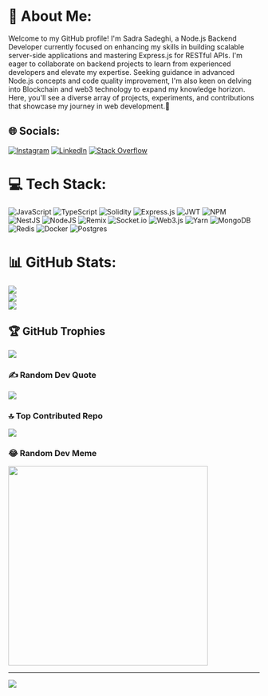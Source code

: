 # 💫 About Me:
Welcome to my GitHub profile! I'm Sadra Sadeghi, a Node.js Backend Developer currently focused on enhancing my skills in building scalable server-side applications and mastering Express.js for RESTful APIs. I'm eager to collaborate on backend projects to learn from experienced developers and elevate my expertise. Seeking guidance in advanced Node.js concepts and code quality improvement, I'm also keen on delving into Blockchain and web3 technology to expand my knowledge horizon. Here, you'll see a diverse array of projects, experiments, and contributions that showcase my journey in web development.🚀


## 🌐 Socials:
[![Instagram](https://img.shields.io/badge/Instagram-%23E4405F.svg?logo=Instagram&logoColor=white)](https://instagram.com/www.instagram.com/__.sadraa?igsh=Y2c1eXM1ejVyd2ho) [![LinkedIn](https://img.shields.io/badge/LinkedIn-%230077B5.svg?logo=linkedin&logoColor=white)](https://linkedin.com/in/sadra-sadeghi) [![Stack Overflow](https://img.shields.io/badge/-Stackoverflow-FE7A16?logo=stack-overflow&logoColor=white)](https://stackoverflow.com/users/22078095) 

# 💻 Tech Stack:
![JavaScript](https://img.shields.io/badge/javascript-%23323330.svg?style=flat&logo=javascript&logoColor=%23F7DF1E) ![TypeScript](https://img.shields.io/badge/typescript-%23007ACC.svg?style=flat&logo=typescript&logoColor=white) ![Solidity](https://img.shields.io/badge/Solidity-%23363636.svg?style=flat&logo=solidity&logoColor=white) ![Express.js](https://img.shields.io/badge/express.js-%23404d59.svg?style=flat&logo=express&logoColor=%2361DAFB) ![JWT](https://img.shields.io/badge/JWT-black?style=flat&logo=JSON%20web%20tokens) ![NPM](https://img.shields.io/badge/NPM-%23CB3837.svg?style=flat&logo=npm&logoColor=white) ![NestJS](https://img.shields.io/badge/nestjs-%23E0234E.svg?style=flat&logo=nestjs&logoColor=white) ![NodeJS](https://img.shields.io/badge/node.js-6DA55F?style=flat&logo=node.js&logoColor=white) ![Remix](https://img.shields.io/badge/remix-%23000.svg?style=flat&logo=remix&logoColor=white) ![Socket.io](https://img.shields.io/badge/Socket.io-black?style=flat&logo=socket.io&badgeColor=010101) ![Web3.js](https://img.shields.io/badge/web3.js-F16822?style=flat&logo=web3.js&logoColor=white) ![Yarn](https://img.shields.io/badge/yarn-%232C8EBB.svg?style=flat&logo=yarn&logoColor=white) ![MongoDB](https://img.shields.io/badge/MongoDB-%234ea94b.svg?style=flat&logo=mongodb&logoColor=white) ![Redis](https://img.shields.io/badge/redis-%23DD0031.svg?style=flat&logo=redis&logoColor=white) ![Docker](https://img.shields.io/badge/docker-%230db7ed.svg?style=flat&logo=docker&logoColor=white) ![Postgres](https://img.shields.io/badge/postgres-%23316192.svg?style=flat&logo=postgresql&logoColor=white)
# 📊 GitHub Stats:
![](https://github-readme-stats.vercel.app/api?username=Sdrasai&theme=nightowl&hide_border=false&include_all_commits=false&count_private=false)<br/>
![](https://github-readme-streak-stats.herokuapp.com/?user=Sdrasai&theme=nightowl&hide_border=false)<br/>
![](https://github-readme-stats.vercel.app/api/top-langs/?username=Sdrasai&theme=nightowl&hide_border=false&include_all_commits=false&count_private=false&layout=compact)

## 🏆 GitHub Trophies
![](https://github-profile-trophy.vercel.app/?username=Sdrasai&theme=onedark&no-frame=true&no-bg=true&margin-w=4)

### ✍️ Random Dev Quote
![](https://quotes-github-readme.vercel.app/api?type=horizontal&theme=radical)

### 🔝 Top Contributed Repo
![](https://github-contributor-stats.vercel.app/api?username=Sdrasai&limit=5&theme=dark&combine_all_yearly_contributions=true)

### 😂 Random Dev Meme
<img src='https://randommeme-five.vercel.app/' style="height: 400px;"/>

---
[![](https://visitcount.itsvg.in/api?id=Sdrasai&icon=5&color=1)](https://visitcount.itsvg.in)

<!-- Proudly created with GPRM ( https://gprm.itsvg.in ) -->
